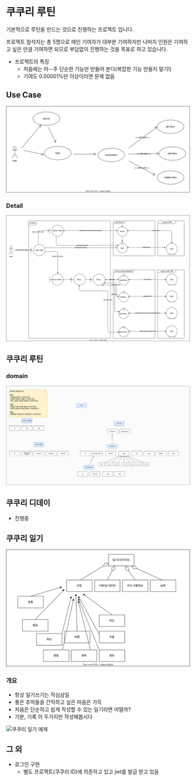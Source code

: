 # 쿠쿠리 루틴

기본적으로 루틴을 만드는 것으로 진행하는 프로젝트 입니다.

프로젝트 참석자는 총 5명으로
메인 기여자가 대부분 기여하지만
나머지 인원은 기여하고 싶은 만큼 기여하면 되므로
부담없이 진행하는 것을 목표로 하고 있습니다.

- 프로젝트의 특징
  - 처음에는 아--주 단순한 기능만 만들어 본다(복잡한 기능 만들지 말기!)
  - 기여도 0.00001%만 이상이라면 문제 없음

## Use Case

![](./docs/cucury-routine.usecase.drawio.svg)

### Detail

![](./docs/cucury-routine.robustness.drawio.svg)

## 쿠쿠리 루틴

### domain

![](./docs/routine.domain.drawio.svg)

## 쿠쿠리 디데이

- 진행중

## 쿠쿠리 일기

![](./docs/diary.domain.drawio.svg)

### 개요

- 항상 일기쓰기는 작심삼일
- 좋은 추억들을 간직하고 싶은 마음은 가득
- 처음은 단순하고 쉽게 작성할 수 있는 일기라면 어떨까?
- 기분, 기록 이 두가지만 작성해봅시다

![쿠쿠리 일기 예제](./cal_v2.gif)

## 그 외

- 로그인 구현
  - 별도 프로젝트(쿠쿠리 ID)에 의존하고 있고 jwt를 발급 받고 있음

